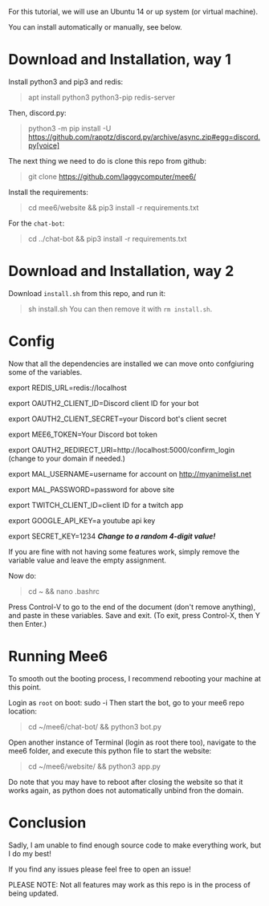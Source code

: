 
For this tutorial, we will use an Ubuntu 14 or up system (or virtual machine).

You can install automatically or manually, see below.
# Download and Installation, way 1

Install python3 and pip3 and redis:
>apt install python3 python3-pip redis-server

Then, discord.py:
>python3 -m pip install -U https://github.com/rapptz/discord.py/archive/async.zip#egg=discord.py[voice]


The next thing we need to do is clone this repo from github:
>git clone https://github.com/laggycomputer/mee6/

Install the requirements:
>cd mee6/website && pip3 install -r requirements.txt

For the `chat-bot`:
>cd ../chat-bot && pip3 install -r requirements.txt

# Download and Installation, way 2
Download `install.sh` from this repo, and run it:
>sh install.sh
You can then remove it with `rm install.sh`.

# Config
Now that all the dependencies are installed we can move onto confgiuring some of the variables.

export REDIS_URL=redis://localhost

export OAUTH2_CLIENT_ID=Discord client ID for your bot

export OAUTH2_CLIENT_SECRET=your Discord bot's client secret

export MEE6_TOKEN=Your Discord bot token

export OAUTH2_REDIRECT_URI=http://localhost:5000/confirm_login (change to your domain if needed.)

export MAL_USERNAME=username for account on http://myanimelist.net

export MAL_PASSWORD=password for above site

export TWITCH_CLIENT_ID=client ID for a twitch app

export GOOGLE_API_KEY=a youtube api key

export SECRET_KEY=1234 ***Change to a random 4-digit value!***


If you are fine with not having some features work, simply remove the variable value and leave the empty assignment.

Now do:
>cd ~ && nano .bashrc

Press Control-V to go to the end of the document (don't remove anything), and paste in these variables. Save and exit.
(To exit, press Control-X, then Y then Enter.)


# Running Mee6

To smooth out the booting process, I recommend rebooting your machine at this point.

Login as `root` on boot:
sudo -i
Then start the bot, go to your mee6 repo location:
>cd ~/mee6/chat-bot/ && python3 bot.py

Open another instance of Terminal (login as root there too), navigate to the mee6 folder, and execute this python file to start the website:
>cd ~/mee6/website/ && python3 app.py

Do note that you may have to reboot after closing the website so that it works again, 
as python does not automatically unbind fron the domain.

# Conclusion

Sadly, I am unable to find enough source code to make everything work, but I do my best!

If you find any issues please feel free to open an issue!


PLEASE NOTE: Not all features may work as this repo is in the process of being updated.

